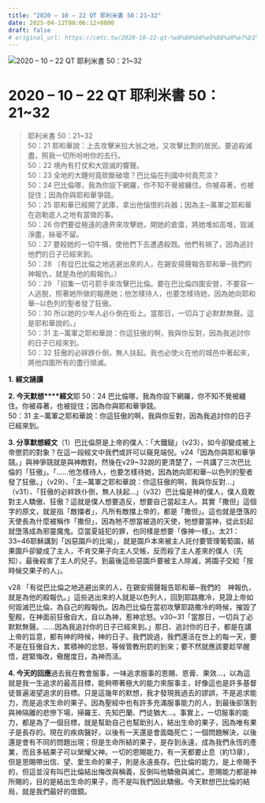 ```yaml
---
title: "2020 – 10 – 22 QT 耶利米書 50：21~32"
date: 2025-04-12T00:06:12+0800
draft: false
# original_url: https://cmtc.tw/2020-10-22-qt-%e8%80%b6%e5%88%a9%e7%b1%b3%e6%9b%b8-50%ef%bc%9a2132
---
```


![2020 – 10 – 22 QT 耶利米書 50：21\~32](/images/qt.jpg   "2020 – 10 – 22 QT 耶利米書 50：21\~32")

# 2020 – 10 – 22 QT 耶利米書 50：21\~32

> 耶利米書 50：21\~32  
> 50：21 耶和華說：上去攻擊米拉大翁之地，又攻擊比割的居民。要追殺滅盡，照我一切所吩咐你的去行。  
> 50：22 境內有打仗和大毀滅的響聲。  
> 50：23 全地的大錘何竟砍斷破壞？巴比倫在列國中何竟荒涼？  
> 50：24 巴比倫哪，我為你設下網羅，你不知不覺被纏住。你被尋著，也被捉住；因為你與耶和華爭競。  
> 50：25 耶和華已經開了武庫，拿出他惱恨的兵器；因為主─萬軍之耶和華在迦勒底人之地有當做的事。  
> 50：26 你們要從極遠的邊界來攻擊她，開她的倉廩，將她堆如高堆，毀滅淨盡，絲毫不留。  
> 50：27 要殺她的一切牛犢，使他們下去遭遇殺戮。他們有禍了，因為追討他們的日子已經來到。  
> 50：28 （有從巴比倫之地逃避出來的人，在錫安揚聲報告耶和華─我們的　神報仇，就是為他的殿報仇。）  
> 50：29 「招集一切弓箭手來攻擊巴比倫。要在巴比倫四圍安營，不要容一人逃脫，照著她所做的報應她；他怎樣待人，也要怎樣待她，因為她向耶和華─以色列的聖者發了狂傲。  
> 50：30 所以她的少年人必仆倒在街上。當那日，一切兵丁必默默無聲。這是耶和華說的。」  
> 50：31 主─萬軍之耶和華說：你這狂傲的啊，我與你反對，因為我追討你的日子已經來到。  
> 50：32 狂傲的必絆跌仆倒，無人扶起。我也必使火在他的城邑中著起來，將他四圍所有的盡行燒滅。

**1.** **經文誦讀**

**2. 今天默想****經文**耶 50：24 巴比倫哪，我為你設下網羅，你不知不覺被纏住。你被尋著，也被捉住；因為你與耶和華爭競。  
50：31 主─萬軍之耶和華說：你這狂傲的啊，我與你反對，因為我追討你的日子已經來到。

**3. 分享默想經文**（1）巴比倫原是上帝的僕人：「大鐵鎚」（v23），如今卻變成被上帝懲罰的對象？在這一段經文中我們或許可以窺見端倪。v24「因為你與耶和華爭競。」與神爭競就是與神敵對。然後在v29\~32說的更清楚了，一共講了三次巴比倫的「狂傲」。「……他怎樣待人，也要怎樣待她，因為她向耶和華─以色列的聖者發了狂傲。」（v29）、「主─萬軍之耶和華說：你這狂傲的啊，我與你反對…」（v31）、「狂傲的必絆跌仆倒，無人扶起…」（v32）巴比倫是神的僕人，僕人竟敢對主人驕傲、狂傲？這就是僕人想要造反，想要自己當起主人。其實「撒但」這個字的原文，就是指「敵擋者」，凡所有敵擋上帝的，都是「撒但」。這也就是墮落的天使長為什麼被稱作「撒但」，因為牠不想當被造的天使，牠想要當神，從此刻起就墮落成為邪靈魔鬼。亞當夏娃犯的罪，也同樣是想要「像神一樣」。太21：33\~46耶穌講到「凶惡園戶的比喻」，就是園戶本來被主人託付要管理葡萄園，結果園戶卻變成了主人，不肯交果子向主人交帳，反而殺了主人差來的僕人（先知），最後殺害了主人的兒子。到最後這些惡園戶要被主人除滅，將園子交給「按時候交果子的人」。

v28 「有從巴比倫之地逃避出來的人，在錫安揚聲報告耶和華─我們的　神報仇，就是為他的殿報仇。」這些逃出來的人就是以色列人，回到耶路撒冷，見證上帝如何毀滅巴比倫，為自己的殿報仇。因為巴比倫在當初攻擊耶路撒冷的時候，摧毀了聖殿，在神面前狂傲自大，自以為神，惹神忿怒。v30\~31「當那日，一切兵丁必默默無聲。……因為我追討你的日子已經來到。」那日、追討你的日子，都是在講上帝的旨意，都有神的時候，神的日子。我們說過，我們還活在世上的每一天，要不是在狂傲自大，累積神的忿怒，等候管教刑罰的到來；要不然就應該要趁早醒悟，趕緊悔改，儆醒度日，為神而活。

**4. 今天的回應**過去我在教會服事，一味追求服事的恩賜、恩膏、果效…，以為這就是我一生追求的最高目標，能夠帶著極大的能力來服事主，好像這也是許多基督徒普遍渴望追求的目標。只是這幾年的默想，我才發現我過去的謬誤，不是追求能力，而是追求生命的果子。因為聖經中也有許多充滿服事能力的人，到最後卻落到與神隔離的悲慘下場，掃羅王、先知巴蘭、門徒猶大…。事實上，一切服事的能力，都是為了一個目標，就是幫助自己也幫助別人，結出生命的果子，因為唯有果子是長存的。現在的疾病醫好，以後有一天還是會面臨死亡；一個問題解決，以後還是會有不同的問題出現；但是生命所結的果子，是存到永遠，成為我們永恆的產業，而且多結果子可以榮耀父神。一切的恩賜能力，有一天都要止息（約13章），但是恩賜帶出信、望、愛生命的果子，則是永遠長存。巴比倫的能力，是上帝賜予的，但這並沒有叫巴比倫結出悔改與稱義，反倒叫他驕傲與滅亡。恩賜能力都是神所賜的，目的是結出生命的果子，而不是叫我們因此驕傲。今天默想巴比倫的結局，就是我們最好的借鏡。